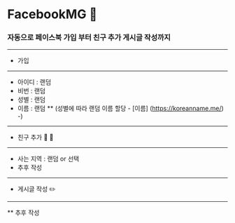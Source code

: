 # FacebookMG :blue_book:

### 자동으로 페이스북 가입 부터 친구 추가 게시글 작성까지 
---------------------------------------
* 가입
---------------------------------------
  * 아이디 : 랜덤
  * 비번 : 랜덤
  * 성별 : 랜덤 
  * 이름 : 랜덤
 ** (성별에 따라 랜덤 이름 할당 - [이름] (https://koreanname.me/) -)

---------------------------------------
* 친구 추가 :two_men_holding_hands: :two_women_holding_hands:
---------------------------------------
  * 사는 지역 : 랜덤 or 선택
  * 추후 작성

---------------------------------------
* 게시글 작성 :pencil2:
---------------------------------------
 ** 추후 작성
